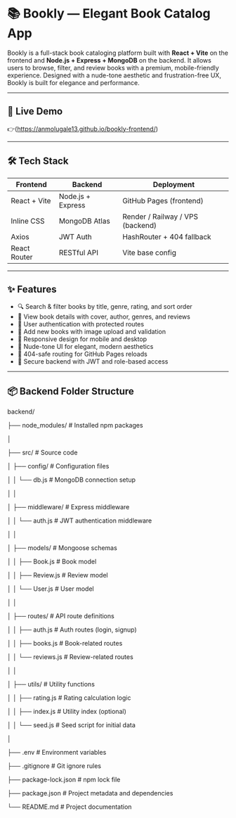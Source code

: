 # 📚 Bookly — Elegant Book Catalog App

Bookly is a full-stack book cataloging platform built with **React + Vite** on the frontend and **Node.js + Express + MongoDB** on the backend. It allows users to browse, filter, and review books with a premium, mobile-friendly experience. Designed with a nude-tone aesthetic and frustration-free UX, Bookly is built for elegance and performance.

---

## 🚀 Live Demo

👉(https://anmolugale13.github.io/bookly-frontend/)

---

## 🛠 Tech Stack

| Frontend        | Backend           | Deployment       |
|-----------------|-------------------|------------------|
| React + Vite    | Node.js + Express | GitHub Pages (frontend) |
| Inline CSS      | MongoDB Atlas     | Render / Railway / VPS (backend) |
| Axios           | JWT Auth          | HashRouter + 404 fallback |
| React Router    | RESTful API       | Vite base config |

---

## ✨ Features

- 🔍 Search & filter books by title, genre, rating, and sort order  
- 📖 View book details with cover, author, genres, and reviews  
- 🧠 User authentication with protected routes  
- 📝 Add new books with image upload and validation  
- 📱 Responsive design for mobile and desktop  
- 🎨 Nude-tone UI for elegant, modern aesthetics  
- 🧭 404-safe routing for GitHub Pages reloads  
- 🔐 Secure backend with JWT and role-based access


---

## 📦 Backend Folder Structure
backend/

├── node_modules/              # Installed npm packages

│

├── src/                       # Source code

│   ├── config/                # Configuration files

│   │   └── db.js              # MongoDB connection setup

│   │

│   ├── middleware/            # Express middleware

│   │   └── auth.js            # JWT authentication middleware

│   │

│   ├── models/                # Mongoose schemas

│   │   ├── Book.js            # Book model

│   │   ├── Review.js          # Review model

│   │   └── User.js            # User model

│   │

│   ├── routes/                # API route definitions

│   │   ├── auth.js            # Auth routes (login, signup)

│   │   ├── books.js           # Book-related routes

│   │   └── reviews.js         # Review-related routes

│   │

│   ├── utils/                 # Utility functions

│   │   ├── rating.js          # Rating calculation logic

│   │   ├── index.js           # Utility index (optional)

│   │   └── seed.js            # Seed script for initial data

│

├── .env                       # Environment variables

├── .gitignore                 # Git ignore rules

├── package-lock.json          # npm lock file

├── package.json               # Project metadata and dependencies

└── README.md                  # Project documentation


